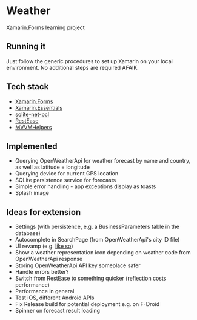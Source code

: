 # Weather

Xamarin.Forms learning project

## Running it

Just follow the generic procedures to set up Xamarin on your local environment. No additional steps are required AFAIK.

## Tech stack

- [Xamarin.Forms](https://github.com/xamarin/Xamarin.Forms)
- [Xamarin.Essentials](https://github.com/xamarin/Essentials)
- [sqlite-net-pcl](https://github.com/praeclarum/sqlite-net)
- [RestEase](http://github.com/canton7/RestEase)
- [MVVMHelpers](https://github.com/jamesmontemagno/mvvm-helpers)

## Implemented

- Querying OpenWeatherApi for weather forecast by name and country, as well as latitude + longitude
- Querying device for current GPS location
- SQLite persistence service for forecasts
- Simple error handling - app exceptions display as toasts
- Splash image

## Ideas for extension

- Settings (with persistence, e.g. a BusinessParameters table in the database)
- Autocomplete in SearchPage (from OpenWeatherApi's city ID file)
- UI revamp (e.g. [like so](https://dribbble.com/shots/553778-thermometer))
- Show a weather representation icon depending on weather code from OpenWeatherApi response
- Storing OpenWeatherApi API key someplace safer
- Handle errors better?
- Switch from RestEase to something quicker (reflection costs performance)
- Performance in general
- Test iOS, different Android APIs
- Fix Release build for potential deployment e.g. on F-Droid
- Spinner on forecast result loading

